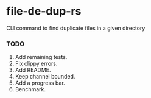 # file-de-dup-rs

CLI command to find duplicate files in a given directory


### TODO

1. Add remaining tests.
2. Fix clippy errors.
3. Add README.
4. Keep channel bounded.
5. Add a progress bar.
6. Benchmark.
